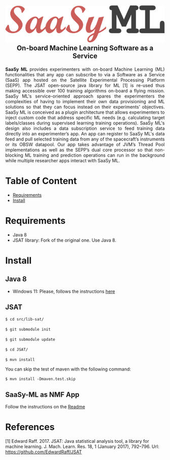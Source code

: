 <h2>
    <p align="center">
        <img src="img/logo.png" /></br>
        On-board Machine Learning Software as a Service
    </p>
</h2>


<p align="justify">
<strong>SaaSy ML</strong> provides experimenters with on-board Machine Learning (ML) functionalities that any app can subscribe to via a Software as a Service (SaaS) app hosted on the Satellite Experimental Processing Platform (SEPP). The JSAT open-source java library for ML [1] is re-used thus making accessible over 100 training algorithms on-board a flying mission. SaaSy ML's service-oriented approach spares the experimenters the complexities of having to implement their own data provisioning and ML solutions so that they can focus instead on their experiments’ objectives. SaaSy ML is conceived as a plugin architecture that allows experimenters to inject custom code that address specific ML needs (e.g. calculating target labels/classes during supervised learning training operations). SaaSy ML's design also includes a data subscription service to feed training data directly into an experimenter’s app. An app can register to SaaSy ML's data feed and pull selected training data from any of the spacecraft’s instruments or its OBSW datapool. Our app takes advantage of JVM’s Thread Pool implementations as well as the SEPP’s dual core processor so that non-blocking ML training and prediction operations can run in the background while multiple researcher apps interact with SaaSy ML.
</p>

# Table of Content

- [Requirements](#requirements)
- [Install](#install)

# Requirements

- Java 8
- JSAT library: Fork of the original one. Use Java 8.

# Install

## Java 8

- Windows 11: Please, follows the instructions [here](https://www.techruzz.com/blog/how-to-download-and-install-java-jdk-8-on-windows-11)

## JSAT 

    $ cd src/lib-sat/
    
    $ git submodule init
    
    $ git submodule update
    
    $ cd JSAT/
    
    $ mvn install

You can skip the test of maven with the following command:

    $ mvn install -Dmaven.test.skip

## SaaSy-ML as NMF App

Follow the instructions on the [Readme](src/saasy-ml-app/README.md)

# References

[1] Edward Raff. 2017. JSAT: Java statistical analysis tool, a library for machine learning. J. Mach. Learn. Res. 18, 1 (January 2017), 792–796. Url: https://github.com/EdwardRaff/JSAT

